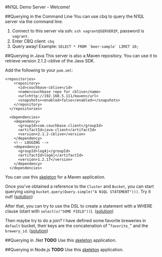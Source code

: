 #N1QL Demo Server - Welcome!

##Querying in the Command Line
You can use cbq to query the N1QL server via the command line.

 1. Connect to this server via ssh: `ssh vagrant@SERVERIP`, password is `vagrant`.
 2. Enter CBQ client: `cbq`
 3. Query away! Example: ```SELECT * FROM `beer-sample` LIMIT 10;```
 
##Querying in Java
This server is also a Maven repository. You can use it to retrieve version 2.1.2-cblive of the Java SDK.

Add the following to your `pom.xml`:

```
<repositories>
    <repository>
      <id>couchbase-cblive</id>
      <name>couchbase repo for cblive</name>
      <url>http://192.168.5.111/maven</url>
      <snapshots><enabled>false</enabled></snapshots>
    </repository>
  </repositories>

  <dependencies>
    <dependency>
      <groupId>com.couchbase.client</groupId>
      <artifactId>java-client</artifactId>
      <version>2.1.2-cblive</version>
    </dependency>
    <!-- LOGGING -->
    <dependency>
      <groupId>log4j</groupId>
      <artifactId>log4j</artifactId>
      <version>1.2.17</version>
    </dependency>
  </dependencies>
```

You can use this [skeleton](sources/javaSkeleton.zip) for a Maven application.

Once you've obtained a reference to the `Cluster` and `Bucket`, you can start querying using `bucket.query(Query.simple("A N1QL STATEMENT")))`. Try it out! ([solution](solJavaSimple.html))

After that, you can try to use the DSL to create a statement with a WHERE clause (start with `select(x("SOME FIELD"))`). ([solution](solJavaPredicate.html))

Then maybe try to do a join? I have defined some favorite breweries in `default` bucket, their keys are the concatenation of "`favorite_`" and the `brewery_id`. ([solution](solJavaJoin.html))

##Querying in .Net
**TODO**
Use this [skeleton](sources/netSkeleton.zip) application.

##Querying in Node.js
**TODO**
Use this [skeleton](sources/nodeSkeleton.zip) application.